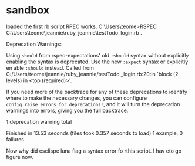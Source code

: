 sandbox
=======
loaded the first rb script RPEC works. 
C:\Users\teome>RSPEC C:\Users\teome\jeannie\ruby_jeannie\testTodo_login.rb
.

Deprecation Warnings:

Using `should` from rspec-expectations' old `:should` syntax without explicitly
enabling the syntax is deprecated. Use the new `:expect` syntax or explicitly en
able `:should` instead. Called from C:/Users/teome/jeannie/ruby_jeannie/testTodo
_login.rb:20:in `block (2 levels) in <top (required)>'.


If you need more of the backtrace for any of these deprecations to
identify where to make the necessary changes, you can configure
`config.raise_errors_for_deprecations!`, and it will turn the
deprecation warnings into errors, giving you the full backtrace.

1 deprecation warning total

Finished in 13.53 seconds (files took 0.357 seconds to load)
1 example, 0 failures

Now why did esclispe luna flag a syntax error fo rthis script. I hav eto go figure now.
